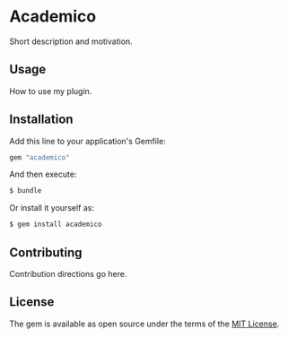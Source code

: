 # Academico
Short description and motivation.

## Usage
How to use my plugin.

## Installation
Add this line to your application's Gemfile:

```ruby
gem "academico"
```

And then execute:
```bash
$ bundle
```

Or install it yourself as:
```bash
$ gem install academico
```

## Contributing
Contribution directions go here.

## License
The gem is available as open source under the terms of the [MIT License](https://opensource.org/licenses/MIT).
